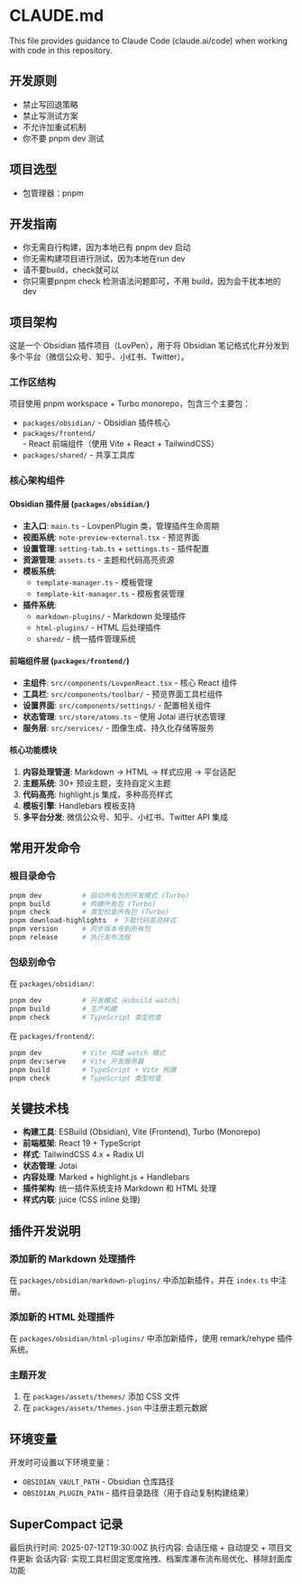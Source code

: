 # CLAUDE.md

This file provides guidance to Claude Code (claude.ai/code) when working with code in this repository.

## 开发原则
- 禁止写回退策略
- 禁止写测试方案
- 不允许加重试机制
- 你不要 pnpm dev 测试

## 项目选型
- 包管理器：pnpm

## 开发指南
- 你无需自行构建，因为本地已有 pnpm dev 启动
- 你无需构建项目进行测试，因为本地在run dev
- 请不要build，check就可以
- 你只需要pnpm check 检测语法问题即可，不用 build，因为会干扰本地的dev

## 项目架构

这是一个 Obsidian 插件项目（LovPen），用于将 Obsidian 笔记格式化并分发到多个平台（微信公众号、知乎、小红书、Twitter）。

### 工作区结构
项目使用 pnpm workspace + Turbo monorepo，包含三个主要包：

- `packages/obsidian/` - Obsidian 插件核心
- `packages/frontend/` - React 前端组件（使用 Vite + React + TailwindCSS）
- `packages/shared/` - 共享工具库

### 核心架构组件

#### Obsidian 插件层 (`packages/obsidian/`)
- **主入口**: `main.ts` - LovpenPlugin 类，管理插件生命周期
- **视图系统**: `note-preview-external.tsx` - 预览界面
- **设置管理**: `setting-tab.ts` + `settings.ts` - 插件配置
- **资源管理**: `assets.ts` - 主题和代码高亮资源
- **模板系统**: 
  - `template-manager.ts` - 模板管理
  - `template-kit-manager.ts` - 模板套装管理
- **插件系统**: 
  - `markdown-plugins/` - Markdown 处理插件
  - `html-plugins/` - HTML 后处理插件
  - `shared/` - 统一插件管理系统

#### 前端组件层 (`packages/frontend/`)
- **主组件**: `src/components/LovpenReact.tsx` - 核心 React 组件
- **工具栏**: `src/components/toolbar/` - 预览界面工具栏组件
- **设置界面**: `src/components/settings/` - 配置相关组件
- **状态管理**: `src/store/atoms.ts` - 使用 Jotai 进行状态管理
- **服务层**: `src/services/` - 图像生成、持久化存储等服务

#### 核心功能模块
1. **内容处理管道**: Markdown → HTML → 样式应用 → 平台适配
2. **主题系统**: 30+ 预设主题，支持自定义主题
3. **代码高亮**: highlight.js 集成，多种高亮样式
4. **模板引擎**: Handlebars 模板支持
5. **多平台分发**: 微信公众号、知乎、小红书、Twitter API 集成

## 常用开发命令

### 根目录命令
```bash
pnpm dev          # 启动所有包的开发模式 (Turbo)
pnpm build        # 构建所有包 (Turbo)
pnpm check        # 类型检查所有包 (Turbo)
pnpm download-highlights  # 下载代码高亮样式
pnpm version      # 同步版本号到所有包
pnpm release      # 执行发布流程
```

### 包级别命令
在 `packages/obsidian/`:
```bash
pnpm dev          # 开发模式（esbuild watch）
pnpm build        # 生产构建
pnpm check        # TypeScript 类型检查
```

在 `packages/frontend/`:
```bash
pnpm dev          # Vite 构建 watch 模式
pnpm dev:serve    # Vite 开发服务器
pnpm build        # TypeScript + Vite 构建
pnpm check        # TypeScript 类型检查
```

## 关键技术栈

- **构建工具**: ESBuild (Obsidian), Vite (Frontend), Turbo (Monorepo)
- **前端框架**: React 19 + TypeScript
- **样式**: TailwindCSS 4.x + Radix UI
- **状态管理**: Jotai
- **内容处理**: Marked + highlight.js + Handlebars
- **插件架构**: 统一插件系统支持 Markdown 和 HTML 处理
- **样式内联**: juice (CSS inline 处理)

## 插件开发说明

### 添加新的 Markdown 处理插件
在 `packages/obsidian/markdown-plugins/` 中添加新插件，并在 `index.ts` 中注册。

### 添加新的 HTML 处理插件
在 `packages/obsidian/html-plugins/` 中添加新插件，使用 remark/rehype 插件系统。

### 主题开发
1. 在 `packages/assets/themes/` 添加 CSS 文件
2. 在 `packages/assets/themes.json` 中注册主题元数据

## 环境变量

开发时可设置以下环境变量：
- `OBSIDIAN_VAULT_PATH` - Obsidian 仓库路径
- `OBSIDIAN_PLUGIN_PATH` - 插件目录路径（用于自动复制构建结果）

## SuperCompact 记录

最后执行时间: 2025-07-12T19:30:00Z
执行内容: 会话压缩 + 自动提交 + 项目文件更新
会话内容: 实现工具栏固定宽度拖拽、档案库瀑布流布局优化、移除封面库功能